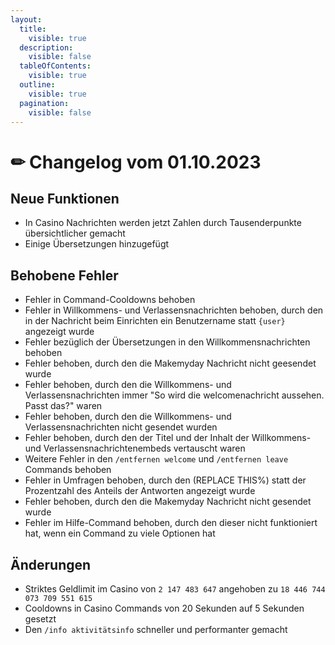 ```yaml
---
layout:
  title:
    visible: true
  description:
    visible: false
  tableOfContents:
    visible: true
  outline:
    visible: true
  pagination:
    visible: false
---
```


# ✏ Changelog vom 01.10.2023

## Neue Funktionen <a href="#d0c64611-7cc0-4904-9a66-f42736ce3085" id="d0c64611-7cc0-4904-9a66-f42736ce3085"></a>

* In Casino Nachrichten werden jetzt Zahlen durch Tausenderpunkte übersichtlicher gemacht
* Einige Übersetzungen hinzugefügt

## Behobene Fehler <a href="#1e7ca809-c8ea-428d-9fb2-fc39beaad3d0" id="1e7ca809-c8ea-428d-9fb2-fc39beaad3d0"></a>

* Fehler in Command-Cooldowns behoben
* Fehler in Willkommens- und Verlassensnachrichten behoben, durch den in der Nachricht beim Einrichten ein Benutzername statt `{user}` angezeigt wurde
* Fehler bezüglich der Übersetzungen in den Willkommensnachrichten behoben
* Fehler behoben, durch den die Makemyday Nachricht nicht geesendet wurde
* Fehler behoben, durch den die Willkommens- und Verlassensnachrichten immer "So wird die welcomenachricht aussehen. Passt das?" waren
* Fehler behoben, durch den die Willkommens- und Verlassensnachrichten nicht gesendet wurden
* Fehler behoben, durch den der Titel und der Inhalt der Willkommens- und Verlassensnachrichtenembeds vertauscht waren
* Weitere Fehler in den `/entfernen welcome` und `/entfernen leave` Commands behoben
* Fehler in Umfragen behoben, durch den (REPLACE THIS%) statt der Prozentzahl des Anteils der Antworten angezeigt wurde
* Fehler behoben, durch den die Makemyday Nachricht nicht gesendet wurde
* Fehler im Hilfe-Command behoben, durch den dieser nicht funktioniert hat, wenn ein Command zu viele Optionen hat

## Änderungen <a href="#b1a30b56-a4d0-4fa5-89f4-57535ad670ce" id="b1a30b56-a4d0-4fa5-89f4-57535ad670ce"></a>

* Striktes Geldlimit im Casino von `2 147 483 647` angehoben zu `18 446 744 073 709 551 615`
* Cooldowns in Casino Commands von 20 Sekunden auf 5 Sekunden gesetzt
* Den `/info aktivitätsinfo` schneller und performanter gemacht
